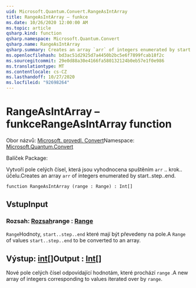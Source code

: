 ```yaml
---
uid: Microsoft.Quantum.Convert.RangeAsIntArray
title: RangeAsIntArray – funkce
ms.date: 10/26/2020 12:00:00 AM
ms.topic: article
qsharp.kind: function
qsharp.namespace: Microsoft.Quantum.Convert
qsharp.name: RangeAsIntArray
qsharp.summary: Creates an array `arr` of integers enumerated by start..step..end.
ms.openlocfilehash: bd3ac51d2925d7a4450b2bc5e6f7899fcab18f2c
ms.sourcegitcommit: 29e0d88a30e4166fa580132124b0eb57e1f0e986
ms.translationtype: MT
ms.contentlocale: cs-CZ
ms.lasthandoff: 10/27/2020
ms.locfileid: "92698264"
---
```

# <a name="rangeasintarray-function"></a><span data-ttu-id="0105e-102">RangeAsIntArray – funkce</span><span class="sxs-lookup"><span data-stu-id="0105e-102">RangeAsIntArray function</span></span>

<span data-ttu-id="0105e-103">Obor názvů: [Microsoft. provedl. Convert](xref:Microsoft.Quantum.Convert)</span><span class="sxs-lookup"><span data-stu-id="0105e-103">Namespace: [Microsoft.Quantum.Convert](xref:Microsoft.Quantum.Convert)</span></span>

<span data-ttu-id="0105e-104">Balíček [](https://nuget.org/packages/)</span><span class="sxs-lookup"><span data-stu-id="0105e-104">Package: [](https://nuget.org/packages/)</span></span>


<span data-ttu-id="0105e-105">Vytvoří pole celých čísel, která jsou vyhodnocena spuštěním `arr` .. krok.. účelu.</span><span class="sxs-lookup"><span data-stu-id="0105e-105">Creates an array `arr` of integers enumerated by start..step..end.</span></span>

```qsharp
function RangeAsIntArray (range : Range) : Int[]
```


## <a name="input"></a><span data-ttu-id="0105e-106">Vstup</span><span class="sxs-lookup"><span data-stu-id="0105e-106">Input</span></span>

### <a name="range--range"></a><span data-ttu-id="0105e-107">Rozsah: [Rozsah](xref:microsoft.quantum.lang-ref.range)</span><span class="sxs-lookup"><span data-stu-id="0105e-107">range : [Range](xref:microsoft.quantum.lang-ref.range)</span></span>

<span data-ttu-id="0105e-108">`Range`Hodnoty, `start..step..end` které mají být převedeny na pole.</span><span class="sxs-lookup"><span data-stu-id="0105e-108">A `Range` of values `start..step..end` to be converted to an array.</span></span>



## <a name="output--int"></a><span data-ttu-id="0105e-109">Výstup: [int](xref:microsoft.quantum.lang-ref.int)[]</span><span class="sxs-lookup"><span data-stu-id="0105e-109">Output : [Int](xref:microsoft.quantum.lang-ref.int)[]</span></span>

<span data-ttu-id="0105e-110">Nové pole celých čísel odpovídající hodnotám, které prochází `range` .</span><span class="sxs-lookup"><span data-stu-id="0105e-110">A new array of integers corresponding to values iterated over by `range`.</span></span>